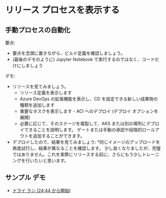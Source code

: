 # <a name="show-the-release-process"></a>リリース プロセスを表示する

## <a name="automating-the-manual-process"></a>手動プロセスの自動化

要点:

* 要点を念頭に置きながら、ビルド定義を確認しましょう。
* (最後のデモのように) Jupyter Notebook で実行するのではなく、コードだけにしましょう

デモ:

* リリースを見てみましょう。
  * リリース定義を表示します
  * Azure DevOps の拡張機能を表示し、CD を設定できる新しい成果物の種類を追加します
  * 重要なタスクを表示します - ACI へのデプロイ (デプロイ オプションを展開)
  * 必要に応じて、そのステージを複製して、AKS または別の場所にデプロイできることを説明します。 ゲートまたは手動の承認や段階的ロールアウトを追加することができます。
* デプロイしたので、結果を見てみましょう: *同じイメージのアップロードを再度試行し、結果が異なることを確認します。 少し良くなりましたが、完璧ではありません。これを実際にリリースする前に、さらにもう少しトレーニングを行いたいと思います。

## <a name="example-demo"></a>サンプル デモ

* [ドライ ラン (24:44 から開始)](https://youtu.be/UgM8_4fAni8?t=1951)
